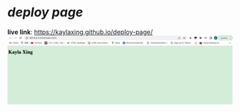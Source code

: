 # *deploy page*<br>
**live link**: https://kaylaxing.github.io/deploy-page/ <br>
![index](html.png)
